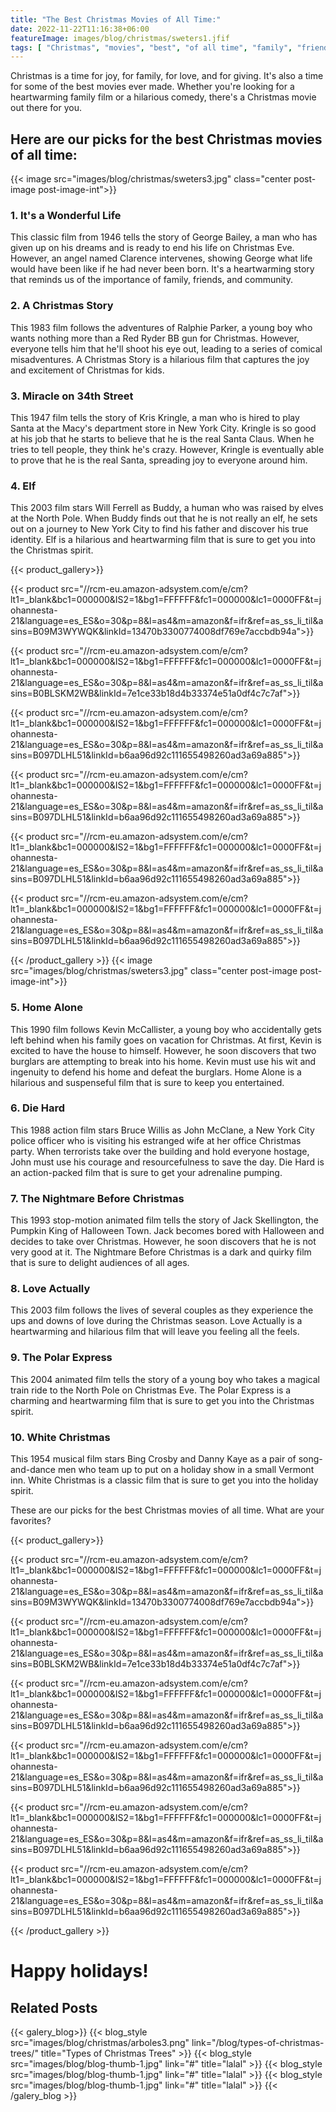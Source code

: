```yaml
---
title: "The Best Christmas Movies of All Time:"
date: 2022-11-22T11:16:38+06:00
featureImage: images/blog/christmas/sweters1.jfif
tags: [ "Christmas", "movies", "best", "of all time", "family", "friends", "community", "holiday"]
---
```


Christmas is a time for joy, for family, for love, and for giving. It's also a time for some of the best movies ever made. Whether you're looking for a heartwarming family film or a hilarious comedy, there's a Christmas movie out there for you.

## Here are our picks for the best Christmas movies of all time:
{{< image src="images/blog/christmas/sweters3.jpg"   class="center post-image post-image-int">}}

### 1. It's a Wonderful Life

This classic film from 1946 tells the story of George Bailey, a man who has given up on his dreams and is ready to end his life on Christmas Eve. However, an angel named Clarence intervenes, showing George what life would have been like if he had never been born. It's a heartwarming story that reminds us of the importance of family, friends, and community.

### 2. A Christmas Story

This 1983 film follows the adventures of Ralphie Parker, a young boy who wants nothing more than a Red Ryder BB gun for Christmas. However, everyone tells him that he'll shoot his eye out, leading to a series of comical misadventures. A Christmas Story is a hilarious film that captures the joy and excitement of Christmas for kids.

### 3. Miracle on 34th Street

This 1947 film tells the story of Kris Kringle, a man who is hired to play Santa at the Macy's department store in New York City. Kringle is so good at his job that he starts to believe that he is the real Santa Claus. When he tries to tell people, they think he's crazy. However, Kringle is eventually able to prove that he is the real Santa, spreading joy to everyone around him.

### 4. Elf

This 2003 film stars Will Ferrell as Buddy, a human who was raised by elves at the North Pole. When Buddy finds out that he is not really an elf, he sets out on a journey to New York City to find his father and discover his true identity. Elf is a hilarious and heartwarming film that is sure to get you into the Christmas spirit.


{{< product_gallery>}}

  {{< product  src="//rcm-eu.amazon-adsystem.com/e/cm?lt1=_blank&bc1=000000&IS2=1&bg1=FFFFFF&fc1=000000&lc1=0000FF&t=johannesta-21&language=es_ES&o=30&p=8&l=as4&m=amazon&f=ifr&ref=as_ss_li_til&asins=B09M3WYWQK&linkId=13470b3300774008df769e7accbdb94a">}}

  {{< product src="//rcm-eu.amazon-adsystem.com/e/cm?lt1=_blank&bc1=000000&IS2=1&bg1=FFFFFF&fc1=000000&lc1=0000FF&t=johannesta-21&language=es_ES&o=30&p=8&l=as4&m=amazon&f=ifr&ref=as_ss_li_til&asins=B0BLSKM2WB&linkId=7e1ce33b18d4b33374e51a0df4c7c7af">}}
  
  {{< product src="//rcm-eu.amazon-adsystem.com/e/cm?lt1=_blank&bc1=000000&IS2=1&bg1=FFFFFF&fc1=000000&lc1=0000FF&t=johannesta-21&language=es_ES&o=30&p=8&l=as4&m=amazon&f=ifr&ref=as_ss_li_til&asins=B097DLHL51&linkId=b6aa96d92c111655498260ad3a69a885">}}
  
  {{< product src="//rcm-eu.amazon-adsystem.com/e/cm?lt1=_blank&bc1=000000&IS2=1&bg1=FFFFFF&fc1=000000&lc1=0000FF&t=johannesta-21&language=es_ES&o=30&p=8&l=as4&m=amazon&f=ifr&ref=as_ss_li_til&asins=B097DLHL51&linkId=b6aa96d92c111655498260ad3a69a885">}}
  
  {{< product src="//rcm-eu.amazon-adsystem.com/e/cm?lt1=_blank&bc1=000000&IS2=1&bg1=FFFFFF&fc1=000000&lc1=0000FF&t=johannesta-21&language=es_ES&o=30&p=8&l=as4&m=amazon&f=ifr&ref=as_ss_li_til&asins=B097DLHL51&linkId=b6aa96d92c111655498260ad3a69a885">}}
  
  {{< product src="//rcm-eu.amazon-adsystem.com/e/cm?lt1=_blank&bc1=000000&IS2=1&bg1=FFFFFF&fc1=000000&lc1=0000FF&t=johannesta-21&language=es_ES&o=30&p=8&l=as4&m=amazon&f=ifr&ref=as_ss_li_til&asins=B097DLHL51&linkId=b6aa96d92c111655498260ad3a69a885">}}

{{< /product_gallery >}}
{{< image src="images/blog/christmas/sweters3.jpg"   class="center post-image post-image-int">}}


### 5. Home Alone

This 1990 film follows Kevin McCallister, a young boy who accidentally gets left behind when his family goes on vacation for Christmas. At first, Kevin is excited to have the house to himself. However, he soon discovers that two burglars are attempting to break into his home. Kevin must use his wit and ingenuity to defend his home and defeat the burglars. Home Alone is a hilarious and suspenseful film that is sure to keep you entertained.

### 6. Die Hard

This 1988 action film stars Bruce Willis as John McClane, a New York City police officer who is visiting his estranged wife at her office Christmas party. When terrorists take over the building and hold everyone hostage, John must use his courage and resourcefulness to save the day. Die Hard is an action-packed film that is sure to get your adrenaline pumping.

### 7. The Nightmare Before Christmas

This 1993 stop-motion animated film tells the story of Jack Skellington, the Pumpkin King of Halloween Town. Jack becomes bored with Halloween and decides to take over Christmas. However, he soon discovers that he is not very good at it. The Nightmare Before Christmas is a dark and quirky film that is sure to delight audiences of all ages.

### 8. Love Actually

This 2003 film follows the lives of several couples as they experience the ups and downs of love during the Christmas season. Love Actually is a heartwarming and hilarious film that will leave you feeling all the feels.

### 9. The Polar Express

This 2004 animated film tells the story of a young boy who takes a magical train ride to the North Pole on Christmas Eve. The Polar Express is a charming and heartwarming film that is sure to get you into the Christmas spirit.

### 10. White Christmas

This 1954 musical film stars Bing Crosby and Danny Kaye as a pair of song-and-dance men who team up to put on a holiday show in a small Vermont inn. White Christmas is a classic film that is sure to get you into the holiday spirit.

These are our picks for the best Christmas movies of all time. What are your favorites?

{{< product_gallery>}}

  {{< product  src="//rcm-eu.amazon-adsystem.com/e/cm?lt1=_blank&bc1=000000&IS2=1&bg1=FFFFFF&fc1=000000&lc1=0000FF&t=johannesta-21&language=es_ES&o=30&p=8&l=as4&m=amazon&f=ifr&ref=as_ss_li_til&asins=B09M3WYWQK&linkId=13470b3300774008df769e7accbdb94a">}}

  {{< product src="//rcm-eu.amazon-adsystem.com/e/cm?lt1=_blank&bc1=000000&IS2=1&bg1=FFFFFF&fc1=000000&lc1=0000FF&t=johannesta-21&language=es_ES&o=30&p=8&l=as4&m=amazon&f=ifr&ref=as_ss_li_til&asins=B0BLSKM2WB&linkId=7e1ce33b18d4b33374e51a0df4c7c7af">}}
  
  {{< product src="//rcm-eu.amazon-adsystem.com/e/cm?lt1=_blank&bc1=000000&IS2=1&bg1=FFFFFF&fc1=000000&lc1=0000FF&t=johannesta-21&language=es_ES&o=30&p=8&l=as4&m=amazon&f=ifr&ref=as_ss_li_til&asins=B097DLHL51&linkId=b6aa96d92c111655498260ad3a69a885">}}
  
  {{< product src="//rcm-eu.amazon-adsystem.com/e/cm?lt1=_blank&bc1=000000&IS2=1&bg1=FFFFFF&fc1=000000&lc1=0000FF&t=johannesta-21&language=es_ES&o=30&p=8&l=as4&m=amazon&f=ifr&ref=as_ss_li_til&asins=B097DLHL51&linkId=b6aa96d92c111655498260ad3a69a885">}}
  
  {{< product src="//rcm-eu.amazon-adsystem.com/e/cm?lt1=_blank&bc1=000000&IS2=1&bg1=FFFFFF&fc1=000000&lc1=0000FF&t=johannesta-21&language=es_ES&o=30&p=8&l=as4&m=amazon&f=ifr&ref=as_ss_li_til&asins=B097DLHL51&linkId=b6aa96d92c111655498260ad3a69a885">}}
  
  {{< product src="//rcm-eu.amazon-adsystem.com/e/cm?lt1=_blank&bc1=000000&IS2=1&bg1=FFFFFF&fc1=000000&lc1=0000FF&t=johannesta-21&language=es_ES&o=30&p=8&l=as4&m=amazon&f=ifr&ref=as_ss_li_til&asins=B097DLHL51&linkId=b6aa96d92c111655498260ad3a69a885">}}

{{< /product_gallery >}}
# Happy holidays!

## Related Posts

{{< galery_blog>}}
{{< blog_style src="images/blog/christmas/arboles3.png" link="/blog/types-of-christmas-trees/" title="Types of Christmas Trees" >}}
{{< blog_style src="images/blog/blog-thumb-1.jpg" link="#" title="lalal" >}}
{{< blog_style src="images/blog/blog-thumb-1.jpg" link="#" title="lalal" >}}
{{< blog_style src="images/blog/blog-thumb-1.jpg" link="#" title="lalal" >}}
{{< /galery_blog >}}